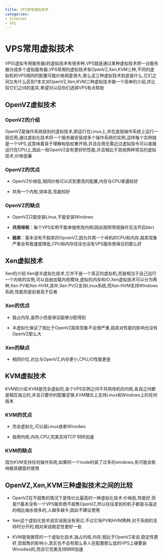 ```yaml
---
title: VPS常用虚拟技术
categories:
- Internet
- VPS
---
```

# VPS常用虚拟技术

VPS(虚拟专用服务器)的虚拟技术有很多种,VPS就是通过某种虚拟技术把一台服务器分成多个虚拟服务器,VPS常用的虚拟技术有OpenVZ,Xen,KVM三种,不同的虚拟机的VPS相同的配置可能价格相差很大,那么这三种虚拟技术到底是什么,它们之间又有什么区别?本文对OpenVZ,Xen,KVM三种虚拟技术做一个简单的介绍,并比较它们之间的差异,希望对以后你们选择VPS有点帮助

## OpenVZ虚拟技术

### OpenVZ的介绍

OpenVZ是操作系统级别的虚拟技术,即运行在Linux上,并在底层操作系统上运行一层应用,通过虚拟化技术将一个服务器安装成多个操作系统的实例,这样每个实例就是一个VPS,这意味着易于理解和低权重开销,并且应用无需近过虚拟指令可以直接运行在CPU上,因此一般OpenVZ会有更好的性能,并且相比于其他两种常见的虚拟技术,价格低廉

### OpenVZ的优点

- OpenVZ价格低,相同价格可以买到更高的配置,内存与CPU普遍较好

- 共用一个内核,效率高,性能较好

### OpenVZ的缺点

- OpenVZ只能安装Linux,不能安装Windows

- **共用母核**：每个VPS实例不能单独修改内核(因此按照常规操作无法开启bbr)

- **超卖**：基本没有不超卖的OpvenVZ,因为共用一个母机的CPU和内存,超卖现象严重会导致速度降低,CPU和内存往往也没有VPS服务商保证的那么好

## Xen虚拟技术

Xen的介绍:Xen是半虚拟化技术,它并不是一个真正的虚拟机,而是相当于自己运行一个内核的实例,可以自由加载内核模块,虚拟的内存和IO,Xen虚拟技术可以分为两种,Xen PV和Xen HVM,其中,Xen PV只支持Linux系统,而Xen HVM支持WIndows系统,性能则是前者高于后者

### Xen的优点

- 独占内存,虽然小但是保证能够分配得到

- 半虚拟化保证了相比于OpenVZ超卖现象不会很严重,超卖对性能的影响也没有OpenVZ那么大

### Xen的缺点

- 相同价位,对比与OpenVZ,内存更小,CPU,IO性能更差

## KVM虚拟技术

KVM的介绍:KVM是完全虚拟的,各个VPS实例之间不共用母机的内核,各自之间都是相互独立的,并且只要你的配置足够,KVM理论上支持Linux和Windows上的任何版本

### KVM的优点

- 完全虚拟化,可以装Linux或者Winodws

- 独用内核,内存,CPU,完美支持TCP BBR加速

### KVM的缺点

因为KVM支持任何操作系统,如果同一个node的装了过多的windows,有可能会影响极其硬盘的使用

## OpenVZ,Xen,KVM三种虚拟技术之间的比较

- OpenVZ在不超售的情况下是性价比最高的一种虚拟化技术:价格低,性能好,但是!!!基本没有一个VPS服务商不超售OpenVZ,所以往往拿到的机子都是与描述的相比缩水很多的,人越多越卡,因此不建议使用

- Xen这个虚拟化技术说实话我没有用过,不过它有PV和HVM两种,对于系统的支持时分开的,相对来说稳定性更好一些

- KVM是我推荐的一个虚拟化技术,独占内核,内存,相比于OpenVZ来说,稳定性更好,受超售的影响小,其实也不会有那么多人在配置那么低的VPS上硬要装Winodws的,而且它完美支持BBR加速

